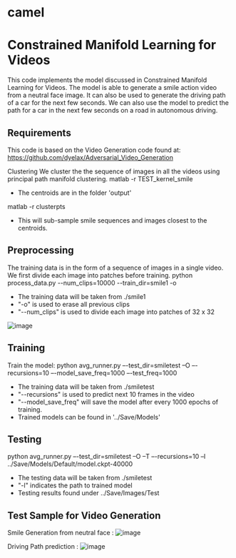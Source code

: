 # camel
Constrained Manifold Learning for Videos
===
This code implements the model discussed in Constrained Manifold Learning for Videos. The model is able to generate a smile action video from a neutral face image. It can also be used to generate the driving path of a car for the next few seconds. We can also use the model to predict the path for a car in the next few seconds on a road in autonomous driving.

Requirements
---
This code is based on the Video Generation code found at:
https://github.com/dyelax/Adversarial_Video_Generation

Clustering
We cluster the the sequence of images in all the videos using principal path manifold clustering. 
matlab -r TEST_kernel_smile
  - The centroids are in the folder 'output'

matlab -r clusterpts
  - This will sub-sample smile sequences and images closest to the centroids.

Preprocessing
---
The training data is in the form of a sequence of images in a single video. We first divide each image into patches before training.
python process_data.py --num_clips=10000 --train_dir=smile1 -o
  - The training data will be taken from ./smile1
  - "-o" is used to erase all previous clips
  - "--num_clips" is used to divide each image into patches of 32 x 32
  
![image](https://user-images.githubusercontent.com/29162185/80721007-0d454500-8b41-11ea-8dba-05c70fc474a4.png)

Training
---
Train the model:
python avg_runner.py –-test_dir=smiletest –O –-recursions=10 –-model_save_freq=1000 –-test_freq=1000

 - The training data will be taken from ./smiletest
 - "--recursions" is used to predict next 10 frames in the video
 - "--model_save_freq" will save the model after every 1000 epochs of training.
 - Trained models can be found in '../Save/Models'

Testing
---
python avg_runner.py –-test_dir=smiletest –O –T –-recursions=10 –l ../Save/Models/Default/model.ckpt-40000
 - The testing data will be taken from ./smiletest
 - "-l" indicates the path to trained model
 - Testing results found under ../Save/Images/Test

Test Sample for Video Generation
---
Smile Generation from neutral face :
![image](https://user-images.githubusercontent.com/29162185/80721317-6a40fb00-8b41-11ea-8187-8a36370a64ca.png)

Driving Path prediction : 
![image](https://user-images.githubusercontent.com/29162185/80721528-aecc9680-8b41-11ea-99d5-1be2ec09546e.png)

